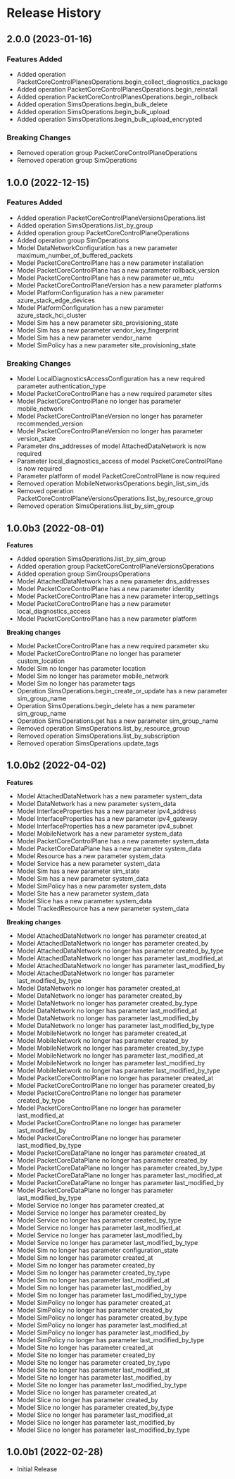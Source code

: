 # Release History

## 2.0.0 (2023-01-16)

### Features Added

  - Added operation PacketCoreControlPlanesOperations.begin_collect_diagnostics_package
  - Added operation PacketCoreControlPlanesOperations.begin_reinstall
  - Added operation PacketCoreControlPlanesOperations.begin_rollback
  - Added operation SimsOperations.begin_bulk_delete
  - Added operation SimsOperations.begin_bulk_upload
  - Added operation SimsOperations.begin_bulk_upload_encrypted

### Breaking Changes

  - Removed operation group PacketCoreControlPlaneOperations
  - Removed operation group SimOperations

## 1.0.0 (2022-12-15)

### Features Added

  - Added operation PacketCoreControlPlaneVersionsOperations.list
  - Added operation SimsOperations.list_by_group
  - Added operation group PacketCoreControlPlaneOperations
  - Added operation group SimOperations
  - Model DataNetworkConfiguration has a new parameter maximum_number_of_buffered_packets
  - Model PacketCoreControlPlane has a new parameter installation
  - Model PacketCoreControlPlane has a new parameter rollback_version
  - Model PacketCoreControlPlane has a new parameter ue_mtu
  - Model PacketCoreControlPlaneVersion has a new parameter platforms
  - Model PlatformConfiguration has a new parameter azure_stack_edge_devices
  - Model PlatformConfiguration has a new parameter azure_stack_hci_cluster
  - Model Sim has a new parameter site_provisioning_state
  - Model Sim has a new parameter vendor_key_fingerprint
  - Model Sim has a new parameter vendor_name
  - Model SimPolicy has a new parameter site_provisioning_state

### Breaking Changes

  - Model LocalDiagnosticsAccessConfiguration has a new required parameter authentication_type
  - Model PacketCoreControlPlane has a new required parameter sites
  - Model PacketCoreControlPlane no longer has parameter mobile_network
  - Model PacketCoreControlPlaneVersion no longer has parameter recommended_version
  - Model PacketCoreControlPlaneVersion no longer has parameter version_state
  - Parameter dns_addresses of model AttachedDataNetwork is now required
  - Parameter local_diagnostics_access of model PacketCoreControlPlane is now required
  - Parameter platform of model PacketCoreControlPlane is now required
  - Removed operation MobileNetworksOperations.begin_list_sim_ids
  - Removed operation PacketCoreControlPlaneVersionsOperations.list_by_resource_group
  - Removed operation SimsOperations.list_by_sim_group

## 1.0.0b3 (2022-08-01)

**Features**

  - Added operation SimsOperations.list_by_sim_group
  - Added operation group PacketCoreControlPlaneVersionsOperations
  - Added operation group SimGroupsOperations
  - Model AttachedDataNetwork has a new parameter dns_addresses
  - Model PacketCoreControlPlane has a new parameter identity
  - Model PacketCoreControlPlane has a new parameter interop_settings
  - Model PacketCoreControlPlane has a new parameter local_diagnostics_access
  - Model PacketCoreControlPlane has a new parameter platform

**Breaking changes**

  - Model PacketCoreControlPlane has a new required parameter sku
  - Model PacketCoreControlPlane no longer has parameter custom_location
  - Model Sim no longer has parameter location
  - Model Sim no longer has parameter mobile_network
  - Model Sim no longer has parameter tags
  - Operation SimsOperations.begin_create_or_update has a new parameter sim_group_name
  - Operation SimsOperations.begin_delete has a new parameter sim_group_name
  - Operation SimsOperations.get has a new parameter sim_group_name
  - Removed operation SimsOperations.list_by_resource_group
  - Removed operation SimsOperations.list_by_subscription
  - Removed operation SimsOperations.update_tags

## 1.0.0b2 (2022-04-02)

**Features**

  - Model AttachedDataNetwork has a new parameter system_data
  - Model DataNetwork has a new parameter system_data
  - Model InterfaceProperties has a new parameter ipv4_address
  - Model InterfaceProperties has a new parameter ipv4_gateway
  - Model InterfaceProperties has a new parameter ipv4_subnet
  - Model MobileNetwork has a new parameter system_data
  - Model PacketCoreControlPlane has a new parameter system_data
  - Model PacketCoreDataPlane has a new parameter system_data
  - Model Resource has a new parameter system_data
  - Model Service has a new parameter system_data
  - Model Sim has a new parameter sim_state
  - Model Sim has a new parameter system_data
  - Model SimPolicy has a new parameter system_data
  - Model Site has a new parameter system_data
  - Model Slice has a new parameter system_data
  - Model TrackedResource has a new parameter system_data

**Breaking changes**

  - Model AttachedDataNetwork no longer has parameter created_at
  - Model AttachedDataNetwork no longer has parameter created_by
  - Model AttachedDataNetwork no longer has parameter created_by_type
  - Model AttachedDataNetwork no longer has parameter last_modified_at
  - Model AttachedDataNetwork no longer has parameter last_modified_by
  - Model AttachedDataNetwork no longer has parameter last_modified_by_type
  - Model DataNetwork no longer has parameter created_at
  - Model DataNetwork no longer has parameter created_by
  - Model DataNetwork no longer has parameter created_by_type
  - Model DataNetwork no longer has parameter last_modified_at
  - Model DataNetwork no longer has parameter last_modified_by
  - Model DataNetwork no longer has parameter last_modified_by_type
  - Model MobileNetwork no longer has parameter created_at
  - Model MobileNetwork no longer has parameter created_by
  - Model MobileNetwork no longer has parameter created_by_type
  - Model MobileNetwork no longer has parameter last_modified_at
  - Model MobileNetwork no longer has parameter last_modified_by
  - Model MobileNetwork no longer has parameter last_modified_by_type
  - Model PacketCoreControlPlane no longer has parameter created_at
  - Model PacketCoreControlPlane no longer has parameter created_by
  - Model PacketCoreControlPlane no longer has parameter created_by_type
  - Model PacketCoreControlPlane no longer has parameter last_modified_at
  - Model PacketCoreControlPlane no longer has parameter last_modified_by
  - Model PacketCoreControlPlane no longer has parameter last_modified_by_type
  - Model PacketCoreDataPlane no longer has parameter created_at
  - Model PacketCoreDataPlane no longer has parameter created_by
  - Model PacketCoreDataPlane no longer has parameter created_by_type
  - Model PacketCoreDataPlane no longer has parameter last_modified_at
  - Model PacketCoreDataPlane no longer has parameter last_modified_by
  - Model PacketCoreDataPlane no longer has parameter last_modified_by_type
  - Model Service no longer has parameter created_at
  - Model Service no longer has parameter created_by
  - Model Service no longer has parameter created_by_type
  - Model Service no longer has parameter last_modified_at
  - Model Service no longer has parameter last_modified_by
  - Model Service no longer has parameter last_modified_by_type
  - Model Sim no longer has parameter configuration_state
  - Model Sim no longer has parameter created_at
  - Model Sim no longer has parameter created_by
  - Model Sim no longer has parameter created_by_type
  - Model Sim no longer has parameter last_modified_at
  - Model Sim no longer has parameter last_modified_by
  - Model Sim no longer has parameter last_modified_by_type
  - Model SimPolicy no longer has parameter created_at
  - Model SimPolicy no longer has parameter created_by
  - Model SimPolicy no longer has parameter created_by_type
  - Model SimPolicy no longer has parameter last_modified_at
  - Model SimPolicy no longer has parameter last_modified_by
  - Model SimPolicy no longer has parameter last_modified_by_type
  - Model Site no longer has parameter created_at
  - Model Site no longer has parameter created_by
  - Model Site no longer has parameter created_by_type
  - Model Site no longer has parameter last_modified_at
  - Model Site no longer has parameter last_modified_by
  - Model Site no longer has parameter last_modified_by_type
  - Model Slice no longer has parameter created_at
  - Model Slice no longer has parameter created_by
  - Model Slice no longer has parameter created_by_type
  - Model Slice no longer has parameter last_modified_at
  - Model Slice no longer has parameter last_modified_by
  - Model Slice no longer has parameter last_modified_by_type

## 1.0.0b1 (2022-02-28)

* Initial Release
